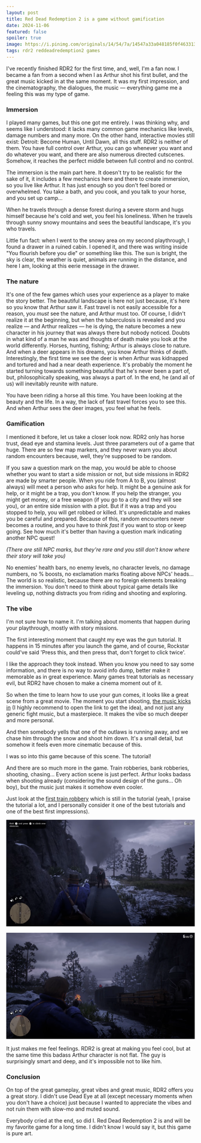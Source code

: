 ```yaml
---
layout: post
title: Red Dead Redemption 2 is a game without gamification
date: 2024-11-06
featured: false
spoiler: true
image: https://i.pinimg.com/originals/14/54/7a/14547a33a048185f0f46331386ce29c4.jpg
tags: rdr2 reddeadredemption2 games
---
```

I've recently finished RDR2 for the first time, and, well, I'm a fan now. I became a fan from a second when I as Arthur shot his first bullet, and the great music kicked in at the same moment. It was my first impression, and the cinematography, the dialogues, the music — everything game me a feeling this was my type of game.

### Immersion

I played many games, but this one got me entirely. I was thinking why, and seems like I understood: it lacks many common game mechanics like levels, damage numbers and many more. On the other hand, interactive movies still exist: Detroit: Become Human, Until Dawn, all this stuff. RDR2 is neither of them. You have full control over Arthur, you can go whenever you want and do whatever you want, and there are also numerous directed cutscenes. Somehow, it reaches the perfect middle between full control and no control.

The immersion is the main part here. It doesn't try to be realistic for the sake of it, it includes a few mechanics here and there to create immersion, so you live like Arthur. It has just enough so you don't feel bored or overwhelmed. You take a bath, and you cook, and you talk to your horse, and you set up camp...

When he travels through a dense forest during a severe storm and hugs himself because he's cold and wet, you feel his loneliness. When he travels through sunny snowy mountains and sees the beautiful landscape, it's you who travels.

Little fun fact: when I went to the snowy area on my second playthrough, I found a drawer in a ruined cabin. I opened it, and there was writing inside "You flourish before you die" or something like this. The sun is bright, the sky is clear, the weather is quiet, animals are running in the distance, and here I am, looking at this eerie message in the drawer.

### The nature

It's one of the few games which uses your experience as a player to make the story better. The beautiful landscape is here not just because, it's here so you know that Arthur saw it. Fast travel is not easily accessible for a reason, you *must* see the nature, and Arthur must too. Of course, I didn't realize it at the beginning, but when the tuberculosis is revealed and you realize — and Arthur realizes — he is dying, the nature becomes a new character in his journey that was always there but nobody noticed. Doubts in what kind of a man he was and thoughts of death make you look at the world differently. Horses, hunting, fishing; Arthur is always close to nature. And when a deer appears in his dreams, you know Arthur thinks of death. Interestingly, the first time we see the deer is when Arthur was kidnapped and tortured and had a near death experience. It's probably the moment he started turning towards something beautiful that he's never been a part of, but, philosophically speaking, was always a part of. In the end, he (and all of us) will inevitably reunite with nature.

You have been riding a horse all this time. You have been looking at the beauty and the life. In a way, the lack of fast travel forces you to see this. And when Arthur sees the deer images, you feel what he feels.

### Gamification

I mentioned it before, let us take a closer look now. RDR2 only has horse trust, dead eye and stamina levels. Just three parameters out of a game that huge. There are so few map markers, and they never warn you about random encounters because, well, they're supposed to be random.

If you saw a question mark on the map, you would be able to choose whether you want to start a side mission or not, but side missions in RDR2 are made by smarter people. When you ride from A to B, you (almost always) will meet a person who asks for help. It might be a genuine ask for help, or it might be a trap, you don't know. If you help the stranger, you might get money, or a free weapon (if you go to a city and they will see you), or an entire side mission with a plot. But if it was a trap and you stopped to help, you will get robbed or killed. It's unpredictable and makes you be careful and prepared. Because of this, random encounters never becomes a routine, and you have to think *fast* if you want to stop or keep going. See how much it's better than having a question mark indicating another NPC quest!

*(There are still NPC marks, but they're rare and you still don't know where their story will take you)*

No enemies' health bars, no enemy levels, no character levels, no damage numbers, no % boosts, no exclamation marks floating above NPCs' heads... The world is so realistic, because there are no foreign elements breaking the immersion. You don't need to think about typical game details like leveling up, nothing distracts you from riding and shooting and exploring.

### The vibe

I'm not sure how to name it. I'm talking about moments that happen during your playthrough, mostly with story missions.

The first interesting moment that caught my eye was the gun tutorial. It happens in 15 minutes after you launch the game, and of course, Rockstar could've said 'Press this, and then press that, don't forget to click twice'.

I like the approach they took instead. When you know you need to say some information, and there is no way to avoid info dump, better make it memorable as in great experience. Many games treat tutorials as necessary evil, but RDR2 have chosen to make a cinema moment out of it.

So when the time to learn how to use your gun comes, it looks like a great scene from a great movie. The moment you start shooting, [the music kicks in](https://youtu.be/McnMsFwZlvA?si=-Reo0_XKr4nLkpS1&t=410) (I highly recommend to open the link to get the idea), and not just any generic fight music, but a masterpiece. It makes the vibe so much deeper and more personal.

And then somebody yells that one of the outlaws is running away, and we chase him through the snow and shoot him down. It's a small detail, but somehow it feels even more cinematic because of this.

I was so into this game because of this scene. The tutorial!

And there are so much more in the game. Train robberies, bank robberies, shooting, chasing... Every action scene is just perfect. Arthur looks badass when shooting already (considering the sound design of the guns... Oh boy), but the music just makes it somehow even cooler.

Just look at the [first train robbery](https://youtu.be/J7I4Yh75M_c?si=6b2tNFj1bUrlUQLw&t=616) which is still in the tutorial (yeah, I praise the tutorial a lot, and I personally consider it one of the best tutorials and one of the best first impressions).

![Arthur aiming at an enemy on a train](/assets/j7i4yh75m_c-00-11-39-red-dead-redemption-2-first-train-robbery-_-leviticus-cornwall-train-robbery.png)

![Arthur aiming at an enemy on a train](/assets/j7i4yh75m_c-00-12-59-red-dead-redemption-2-first-train-robbery-_-leviticus-cornwall-train-robbery.png)

It just makes me feel feelings. RDR2 is great at making you feel cool, but at the same time this badass Arthur character is not flat. The guy is surprisingly smart and deep, and it's impossible not to like him.

### Conclusion

On top of the great gameplay, great vibes and great music, RDR2 offers you a great story. I didn't use Dead Eye at all (except necessary moments when you don't have a choice) just because I wanted to appreciate the vibes and not ruin them with slow-mo and muted sound.

Everybody cried at the end, so did I. Red Dead Redemption 2 is and will be my favorite game for a long time. I didn't know I would say it, but this game is pure art.
